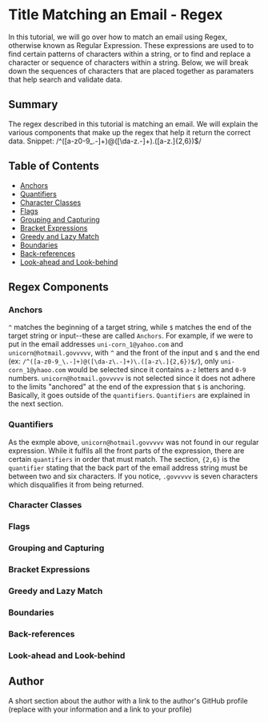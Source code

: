 # Title Matching an Email - Regex

In this tutorial, we will go over how to match an email using Regex, otherwise known as Regular Expression. These expressions are used to to find certain patterns of characters within a string, or to find and replace a character or sequence of characters within a string. Below, we will break down the sequences of characters that are placed together as paramaters that help search and validate data.  

## Summary

The regex described in this tutorial is matching an email. We will explain the various components that make up the regex that help it return the correct data. 
Snippet: /^([a-z0-9_\.-]+)@([\da-z\.-]+)\.([a-z\.]{2,6})$/

## Table of Contents

- [Anchors](#anchors)
- [Quantifiers](#quantifiers)
- [Character Classes](#character-classes)
- [Flags](#flags)
- [Grouping and Capturing](#grouping-and-capturing)
- [Bracket Expressions](#bracket-expressions)
- [Greedy and Lazy Match](#greedy-and-lazy-match)
- [Boundaries](#boundaries)
- [Back-references](#back-references)
- [Look-ahead and Look-behind](#look-ahead-and-look-behind)

## Regex Components

### Anchors
`^` matches the beginning of a target string, while `$` matches the end of the target string or input--these are called `Anchors`. For example, if we were to put in the email addresses `uni-corn_1@yahoo.com` and `unicorn@hotmail.govvvvv`, with `^` and the front of the input and `$` and the end (ex: `/^([a-z0-9_\.-]+)@([\da-z\.-]+)\.([a-z\.]{2,6})$/`), only `uni-corn_1@yhaoo.com` would be selected since it contains `a-z` letters and `0-9` numbers. `unicorn@hotmail.govvvvv` is not selected since it does not adhere to the limits "anchored" at the end of the expression that `$` is anchoring. Basically, it goes outside of the `quantifiers`. `Quantifiers` are explained in the next section.

### Quantifiers
As the exmple above, `unicorn@hotmail.govvvvv` was not found in our regular expression. While it fulfils all the front parts of the expression, there are certain `quantifiers` in order that must match. The section, `{2,6}` is the `quantifier` stating that the back part of the email address string must be between two and six characters. If you notice, `.govvvvv` is seven characters which disqualifies it from being returned. 

### Character Classes

### Flags

### Grouping and Capturing

### Bracket Expressions

### Greedy and Lazy Match

### Boundaries

### Back-references

### Look-ahead and Look-behind

## Author

A short section about the author with a link to the author's GitHub profile (replace with your information and a link to your profile)
